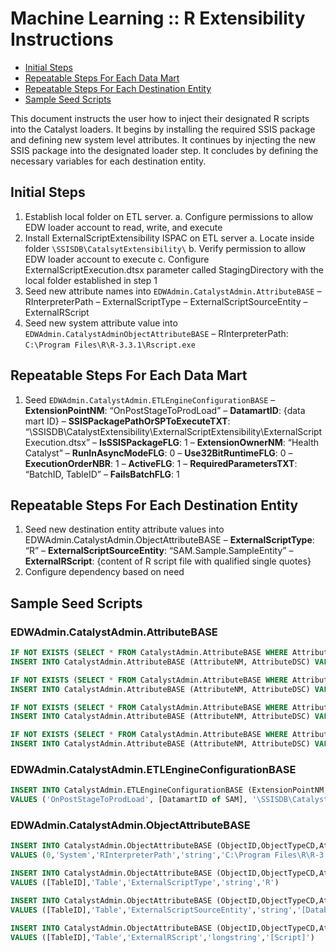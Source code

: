 # Machine Learning :: R Extensibility Instructions

- [Initial Steps](#initial-steps)
- [Repeatable Steps For Each Data Mart](#repeatable-steps-for-each-data-mart)
- [Repeatable Steps For Each Destination Entity](#repeatable-steps-for-each-destination-entity)
- [Sample Seed Scripts](#sample-seed-scripts)
 
This document instructs the user how to inject their designated R scripts into the Catalyst loaders. It begins by installing the required SSIS package and defining new system level attributes. It continues by injecting the new SSIS package into the designated loader step. It concludes by defining the necessary variables for each destination entity.

## Initial Steps

1. Establish local folder on ETL server.
    a. Configure permissions to allow EDW loader account to read, write, and execute
2. Install ExternalScriptExtensibility ISPAC on ETL server
	a. Locate inside folder `\SSISDB\CatalsytExtensibility\`
	b. Verify permission to allow EDW loader account to execute
	c. Configure ExternalScriptExecution.dtsx parameter called StagingDirectory with the local folder established in step 1
3. Seed new attribute names into `EDWAdmin.CatalystAdmin.AttributeBASE`
	– RInterpreterPath
	– ExternalScriptType
	– ExternalScriptSourceEntity
	– ExternalRScript
4.	Seed new system attribute value into `EDWAdmin.CatalystAdminObjectAttributeBASE`
	– RInterpreterPath: `C:\Program Files\R\R-3.3.1\Rscript.exe`

## Repeatable Steps For Each Data Mart

1.	Seed `EDWAdmin.CatalystAdmin.ETLEngineConfigurationBASE`
	– **ExtensionPointNM**: “OnPostStageToProdLoad”
	– **DatamartID**: {data mart ID}
	– **SSISPackagePathOrSPToExecuteTXT**: “\SSISDB\CatalystExtensibility\ExternalScriptExtensibility\ExternalScriptExecution.dtsx”
	– **IsSSISPackageFLG**: 1
	– **ExtensionOwnerNM**: “Health Catalyst”
	– **RunInAsyncModeFLG**: 0
	– **Use32BitRuntimeFLG**: 0
	– **ExecutionOrderNBR**: 1
	– **ActiveFLG**: 1
	– **RequiredParametersTXT**: “BatchID, TableID”
	– **FailsBatchFLG**: 1

## Repeatable Steps For Each Destination Entity

1.  Seed new destination entity attribute values into EDWAdmin.CatalystAdmin.ObjectAttributeBASE
    – **ExternalScriptType**: “R”
    – **ExternalScriptSourceEntity**: “SAM.Sample.SampleEntity”
    – **ExternalRScript**: {content of R script file with qualified single quotes}
2.  Configure dependency based on need

## Sample Seed Scripts

### EDWAdmin.CatalystAdmin.AttributeBASE

```sql
IF NOT EXISTS (SELECT * FROM CatalystAdmin.AttributeBASE WHERE AttributeNM = 'RInterpreterPath')
INSERT INTO CatalystAdmin.AttributeBASE (AttributeNM, AttributeDSC) VALUES ('RInterpreterPath','Local path to RScript.exe')

IF NOT EXISTS (SELECT * FROM CatalystAdmin.AttributeBASE WHERE AttributeNM = 'ExternalScriptType')
INSERT INTO CatalystAdmin.AttributeBASE (AttributeNM, AttributeDSC) VALUES ('ExternalScriptType','Python or R')

IF NOT EXISTS (SELECT * FROM CatalystAdmin.AttributeBASE WHERE AttributeNM = 'ExternalScriptSourceEntity')
INSERT INTO CatalystAdmin.AttributeBASE (AttributeNM, AttributeDSC) VALUES ('ExternalScriptSourceEntity','Source entity from which to calculate predictions')

IF NOT EXISTS (SELECT * FROM CatalystAdmin.AttributeBASE WHERE AttributeNM = 'ExternalRScript')
INSERT INTO CatalystAdmin.AttributeBASE (AttributeNM, AttributeDSC) VALUES ('ExternalRScript','HCRTools script that contains HC functions')
```

### EDWAdmin.CatalystAdmin.ETLEngineConfigurationBASE

```sql
INSERT INTO CatalystAdmin.ETLEngineConfigurationBASE (ExtensionPointNM, DatamartID, SSISPackagePathOrSPToExecuteTXT, IsSSISPackageFLG, ExtensionOwnerNM, RunInAsynchModeFLG, Use32BitRuntimeFLG, ExecutionOrderNBR, ActiveFLG, RequiredParametersTXT, FailsBatchFLG)
VALUES ('OnPostStageToProdLoad', [DatamartID of SAM], '\SSISDB\CatalystExtensibility\ExternalScriptExtensibility\ExternalScriptExecution.dtsx', 1, 'Health Catalyst', 0, 0, 1, 1, 'BatchID, TableID', 1)
```

### EDWAdmin.CatalystAdmin.ObjectAttributeBASE
```sql
INSERT INTO CatalystAdmin.ObjectAttributeBASE (ObjectID,ObjectTypeCD,AttributeNM,AttributeTypeCD,AttributeValueTXT)
VALUES (0,'System','RInterpreterPath','string','C:\Program Files\R\R-3.3.1\bin\Rscript.exe')

INSERT INTO CatalystAdmin.ObjectAttributeBASE (ObjectID,ObjectTypeCD,AttributeNM,AttributeTypeCD,AttributeValueTXT)
VALUES ([TableID],'Table','ExternalScriptType','string','R')

INSERT INTO CatalystAdmin.ObjectAttributeBASE (ObjectID,ObjectTypeCD,AttributeNM,AttributeTypeCD,AttributeValueTXT)
VALUES ([TableID],'Table','ExternalScriptSourceEntity','string','[DatabaseNM.SchemaNM.ViewNM]')

INSERT INTO CatalystAdmin.ObjectAttributeBASE (ObjectID,ObjectTypeCD,AttributeNM,AttributeTypeCD,AttributeValueLongTXT)
VALUES ([TableID],'Table','ExternalRScript','longstring','[Script]')
```
